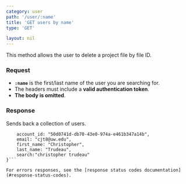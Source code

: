 ```yaml
---
category: user
path: '/user/:name'
title: 'GET users by name'
type: 'GET'

layout: nil
---
```


This method allows the user to delete a project file by file ID.

### Request

* **`:name`** is the first/last name of the user you are searching for.
* The headers must include a **valid authentication token**.
* **The body is omitted**.

### Response

Sends back a collection of users.

```{
    account_id: "50d0741d-db70-43e0-974a-e461b347a14b",
    email: "cjt8@uw.edu",
    first_name: "Christopher",
    last_name: "Trudeau",
    search:"christopher trudeau"
}```

For errors responses, see the [response status codes documentation](#response-status-codes).